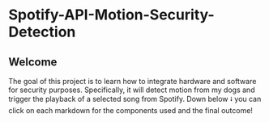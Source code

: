 # Spotify-API-Motion-Security-Detection

## Welcome
<p>
  The goal of this project is to learn how to integrate hardware and software for security purposes. Specifically, it will detect motion from my dogs and trigger the playback of a selected song from Spotify. Down below ⭭ you can click on each markdown for the components used and the final outcome! 
</p>
